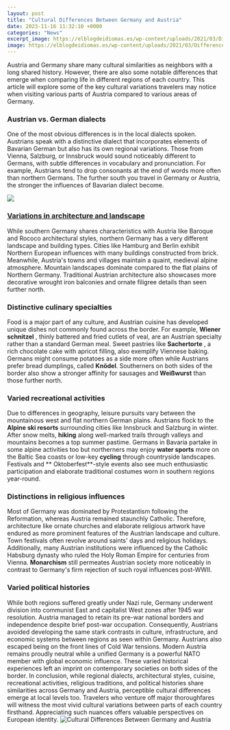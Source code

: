 ```yaml
---
layout: post
title: "Cultural Differences Between Germany and Austria"
date: 2023-11-16 11:32:10 +0000
categories: "News"
excerpt_image: https://elblogdeidiomas.es/wp-content/uploads/2021/03/Differences-between-German-from-Germany-and-from-Austria-720x339.png
image: https://elblogdeidiomas.es/wp-content/uploads/2021/03/Differences-between-German-from-Germany-and-from-Austria-720x339.png
---
```


Austria and Germany share many cultural similarities as neighbors with a long shared history. However, there are also some notable differences that emerge when comparing life in different regions of each country. This article will explore some of the key cultural variations travelers may notice when visiting various parts of Austria compared to various areas of Germany.
### **Austrian vs. German dialects** 
One of the most obvious differences is in the local dialects spoken. Austrians speak with a distinctive dialect that incorporates elements of Bavarian German but also has its own regional variations. Those from Vienna, Salzburg, or Innsbruck would sound noticeably different to Germans, with subtle differences in vocabulary and pronunciation. For example, Austrians tend to drop consonants at the end of words more often than northern Germans. The further south you travel in Germany or Austria, the stronger the influences of Bavarian dialect become.

![](https://www.alphatrad.co.uk/sites/alphatrad.co.uk/files/images/articles/cultural-differences-between-germany-and-austria.jpg)
### [Variations in architecture and landscape](https://travelokla.github.io/2024-01-04-un-voyage-m-xe9morable-en-allemagne/)
While southern Germany shares characteristics with Austria like Baroque and Rococo architectural styles, northern Germany has a very different landscape and building types. Cities like Hamburg and Berlin exhibit Northern European influences with many buildings constructed from brick. Meanwhile, Austria's towns and villages maintain a quaint, medieval alpine atmosphere. Mountain landscapes dominate compared to the flat plains of Northern Germany. Traditional Austrian architecture also showcases more decorative wrought iron balconies and ornate filigree details than seen further north.
### **Distinctive culinary specialties** 
Food is a major part of any culture, and Austrian cuisine has developed unique dishes not commonly found across the border. For example, **Wiener schnitzel** , thinly battered and fried cutlets of veal, are an Austrian specialty rather than a standard German meal. Sweet pastries like **Sachertorte** , a rich chocolate cake with apricot filling, also exemplify Viennese baking. Germans might consume potatoes as a side more often while Austrians prefer bread dumplings, called **Knödel**. Southerners on both sides of the border also show a stronger affinity for sausages and **Weißwurst** than those further north.
### **Varied recreational activities**
Due to differences in geography, leisure pursuits vary between the mountainous west and flat northern German plains. Austrians flock to the **Alpine ski resorts** surrounding cities like Innsbruck and Salzburg in winter. After snow melts, **hiking** along well-marked trails through valleys and mountains becomes a top summer pastime. Germans in Bavaria partake in some alpine activities too but northerners may enjoy **water sports** more on the Baltic Sea coasts or low-key **cycling** through countryside landscapes. Festivals and ** Oktoberfest**-style events also see much enthusiastic participation and elaborate traditional costumes worn in southern regions year-round.
### **Distinctions in religious influences**
Most of Germany was dominated by Protestantism following the Reformation, whereas Austria remained staunchly Catholic. Therefore, architecture like ornate churches and elaborate religious artwork have endured as more prominent features of the Austrian landscape and culture. Town festivals often revolve around saints' days and religious holidays. Additionally, many Austrian institutions were influenced by the Catholic Habsburg dynasty who ruled the Holy Roman Empire for centuries from Vienna. **Monarchism** still permeates Austrian society more noticeably in contrast to Germany's firm rejection of such royal influences post-WWII.
### **Varied political histories** 
While both regions suffered greatly under Nazi rule, Germany underwent division into communist East and capitalist West zones after 1945 war resolution. Austria managed to retain its pre-war national borders and independence despite brief post-war occupation. Consequently, Austrians avoided developing the same stark contrasts in culture, infrastructure, and economic systems between regions as seen within Germany. Austrians also escaped being on the front lines of Cold War tensions. Modern Austria remains proudly neutral while a unified Germany is a powerful NATO member with global economic influence. These varied historical experiences left an imprint on contemporary societies on both sides of the border.
In conclusion, while regional dialects, architectural styles, cuisine, recreational activities, religious traditions, and political histories share similarities across Germany and Austria, perceptible cultural differences emerge at local levels too. Travelers who venture off major thoroughfares will witness the most vivid cultural variations between parts of each country firsthand. Appreciating such nuances offers valuable perspectives on European identity.
![Cultural Differences Between Germany and Austria](https://elblogdeidiomas.es/wp-content/uploads/2021/03/Differences-between-German-from-Germany-and-from-Austria-720x339.png)